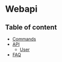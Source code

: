 # Webapi

## Table of content

- [Commands](#commands)
- [API](#api)
  - [User](#user)
- [FAQ](#faq)
